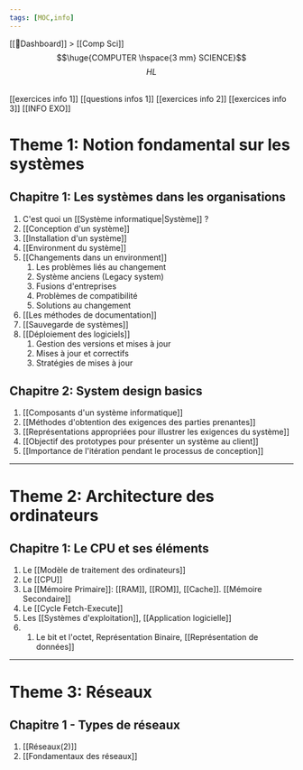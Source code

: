 ```yaml
---
tags: [MOC,info]
---
```

[[📝Dashboard]] > [[Comp Sci]]
<br/>
$$\huge{COMPUTER \hspace{3 mm} SCIENCE}$$
$$
HL
$$

<br>
[[exercices info 1]]
[[questions infos 1]]
[[exercices info 2]]
[[exercices info 3]]
[[INFO EXO]]

# Theme 1: Notion fondamental sur les systèmes
## Chapitre 1: Les systèmes dans les organisations
1. C'est quoi un [[Système informatique|Système]] ?
2. [[Conception d'un système]]
3. [[Installation d'un système]]
4. [[Environment du système]]
5. [[Changements dans un environment]]
	1. Les problèmes liés au changement
	2. Système anciens (Legacy system)
	3. Fusions d'entreprises
	4. Problèmes de compatibilité
	5. Solutions au changement
6. [[Les méthodes de documentation]]
7. [[Sauvegarde de systèmes]]
8. [[Déploiement des logiciels]]
	1. Gestion des versions et mises à jour
	2. Mises à jour et correctifs
	3. Stratégies de mises à jour


## Chapitre 2: System design basics
1. [[Composants d'un système informatique]]
2. [[Méthodes  d'obtention des  exigences des parties prenantes]]
3. [[Représentations appropriées pour illustrer les exigences du système]]
4. [[Objectif des prototypes pour présenter un système au client]]
5. [[Importance de l'itération pendant le processus de conception]]
---
# Theme 2: Architecture des ordinateurs
## Chapitre 1: Le CPU et ses éléments
1. Le [[Modèle de traitement des ordinateurs]]
2. Le [[CPU]]
3. La [[Mémoire Primaire]]: [[RAM]], [[ROM]], [[Cache]]. [[Mémoire Secondaire]]
4. Le [[Cycle Fetch-Execute]]
5. Les [[Systèmes d'exploitation]], [[Application logicielle]]
6. 1.  Le bit et l'octet, Représentation Binaire, [[Représentation de données]]
---
# Theme 3: Réseaux
## Chapitre 1 - Types de réseaux

1.  [[Réseaux(2)]]
2.  [[Fondamentaux des réseaux]]